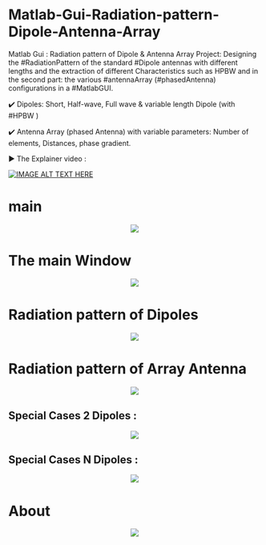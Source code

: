 # Matlab-Gui-Radiation-pattern-Dipole-Antenna-Array
Matlab Gui : Radiation pattern of Dipole &amp; Antenna Array
Project: Designing the #RadiationPattern of the standard #Dipole antennas with different lengths and the extraction of different Characteristics such as HPBW and in the second part: the various #antennaArray (#phasedAntenna) configurations in a #MatlabGUI.

✔️ Dipoles: Short, Half-wave, Full wave & variable length Dipole (with #HPBW )

✔️ Antenna Array (phased Antenna) with variable parameters: Number of elements, Distances, phase gradient.

▶️ The Explainer video : 
 
 [![IMAGE ALT TEXT HERE](https://img.youtube.com/vi/FCVu-16SsCk/0.jpg)](https://www.youtube.com/watch?v=FCVu-16SsCk)

# main 
<p align="center">
<img src="https://user-images.githubusercontent.com/52040368/169893902-eb5e5a0a-3c50-468d-8893-0c7a9c106451.png">
</p>

# The main Window
<p align="center">
<img src="https://user-images.githubusercontent.com/52040368/169894000-4abe2abb-655f-4b38-b7e3-e65204731a7b.png">
</p>

# Radiation pattern of Dipoles
<p align="center">
<img src="https://user-images.githubusercontent.com/52040368/169894006-f591f7a2-0d97-4f64-953e-57500a607774.png">
</p>

# Radiation pattern of Array Antenna
<p align="center">
<img src="https://user-images.githubusercontent.com/52040368/169894011-e6ed4132-50be-4fc9-8df9-3025de06ffd9.png"></p>

## Special Cases 2 Dipoles :
<p align="center">
<img src="https://user-images.githubusercontent.com/52040368/169894016-81c0c984-77a7-438a-86e1-7d88451aee20.png"></p>

## Special Cases N Dipoles :
<p align="center">
<img src="https://user-images.githubusercontent.com/52040368/169894018-e4c2b14e-0ae2-4413-bfab-30b2bc6fafc8.png"></p>

# About
<p align="center">
<img src="https://user-images.githubusercontent.com/52040368/169894012-6a7b776e-e7ed-46af-b124-f7b128c26759.png"></p>
